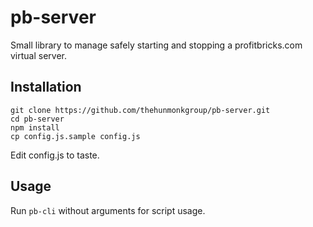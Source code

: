 # pb-server
Small library to manage safely starting and stopping a profitbricks.com virtual server.

## Installation
```
git clone https://github.com/thehunmonkgroup/pb-server.git
cd pb-server
npm install
cp config.js.sample config.js
```

Edit config.js to taste.

## Usage
Run ```pb-cli``` without arguments for script usage.
